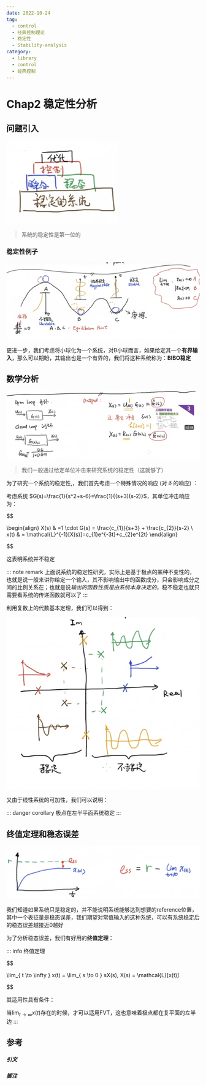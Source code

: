 ```yaml
---
date: 2022-10-24
tag:
  - control
  - 经典控制理论
  - 稳定性
  - Stability-analysis
category:
  - library
  - control
  - 经典控制
---
```


# Chap2 稳定性分析


## 问题引入

![Pasted image 20221024204505](./assets/Pasted-image-20221024204505.png)

> 系统的稳定性是第一位的

### 稳定性例子

![Pasted image 20221024204811](./assets/Pasted-image-20221024204811.png)

更进一步，我们考虑将小球化为一个系统，对B小球而言，如果给定其一个**有界输入**，那么可以期盼，其输出也是一个有界的，我们将这种系统称为：**BIBO稳定**

## 数学分析

![Pasted image 20221024205204](./assets/Pasted-image-20221024205204.png)

> 我们一般通过给定单位冲击来研究系统的稳定性（这就够了）


为了研究一个系统的稳定性,，我们首先考虑一个特殊情况的响应 (对 $\delta$ 的响应) ：

考虑系统 $G(s)=\frac{1}{s^2+s-6}=\frac{1}{(s+3)(s-2)}$，其单位冲击响应为：


$$

\begin{align}
X(s) & =1 \cdot G(s) = \frac{c_{1}}{s+3} + \frac{c_{2}}{s-2} \\
x(t) & = \mathcal{L}^{-1}[X(s)]=c_{1}e^{-3t}+c_{2}e^{2t}
\end{align}

$$


这表明系统并不稳定


::: note remark
上面说系统的稳定性研究，实际上是基于极点的某种不变性的，也就是说一般来讲你给定一个输入，其不影响输出中的函数成分，只会影响成分之间的比例关系在；也就是说*输出的函数性质是由系统本身决定的*，稳不稳定也就只需要看系统的传递函数就可以了
:::



利用复数上的代数基本定理，我们可以得到：

![Pasted image 20221024210050](./assets/Pasted-image-20221024210050.png)


又由于线性系统的可加性，我们可以说明：

::: danger corollary
极点在左半平面系统稳定
:::


## 终值定理和稳态误差

![Pasted image 20221025103045](./assets/Pasted-image-20221025103045.png)

我们知道如果系统只是稳定的，并不能说明系统能够达到想要的reference位置，其中一个表征量是稳态误差，我们期望对常值输入的这种系统，可以有系统稳定后的稳态误差越接近0越好

为了分析稳态误差，我们有好用的**终值定理**：

::: info 终值定理



$$

\lim_{ t \to \infty } x(t) = \lim_{ s \to 0 } sX(s), X(s) = \mathcal{L}[x(t)]

$$


其适用性具有条件：


当$\lim_{ t \to \infty } x(t)$存在的时候，才可以适用FVT，这也意味着极点都在复平面的左半边
:::




## 参考

##### 引文


##### 脚注

